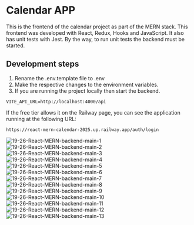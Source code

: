 
# Calendar APP
This is the frontend of the calendar project as part of the MERN stack. This frontend was developed with React, Redux, Hooks and JavaScript. It also has unit tests with Jest. By the way, to run unit tests the backend must be started.


## Development steps

1. Rename the .env.template file to .env
2. Make the respective changes to the environment variables.
3. If you are running the project locally then start the backend.

```
VITE_API_URL=http://localhost:4000/api

```

If the free tier allows it on the Railway page, you can see the application running at the following URL: 

```
https://react-mern-calendar-2025.up.railway.app/auth/login

```
![19-26-React-MERN-backend-main-1](https://github.com/user-attachments/assets/8eadc4f3-5dce-4f52-8544-de143005b5c4)
![19-26-React-MERN-backend-main-2](https://github.com/user-attachments/assets/89077387-8c0b-4824-9acf-6f8c89d97f87)
![19-26-React-MERN-backend-main-3](https://github.com/user-attachments/assets/b0e5bbea-a84d-40a3-a88b-8fd9ecbf5eb1)
![19-26-React-MERN-backend-main-4](https://github.com/user-attachments/assets/3484b46c-6d57-4c4d-95fa-5d67a1c841aa)
![19-26-React-MERN-backend-main-5](https://github.com/user-attachments/assets/89d21a25-2382-41eb-a502-23e724c22b9c)
![19-26-React-MERN-backend-main-6](https://github.com/user-attachments/assets/fc0d49b0-f371-42fc-a4c4-17430c67581e)
![19-26-React-MERN-backend-main-7](https://github.com/user-attachments/assets/e1728d96-aad9-44d0-b5f1-9103bea6c6e0)
![19-26-React-MERN-backend-main-8](https://github.com/user-attachments/assets/2c35724c-e400-49e9-9b2f-374b0eb4cdd2)
![19-26-React-MERN-backend-main-9](https://github.com/user-attachments/assets/1f427640-30df-44c0-89a6-35908fe0758d)
![19-26-React-MERN-backend-main-10](https://github.com/user-attachments/assets/d02076cb-a67d-43dd-985b-e6e965c6b807)
![19-26-React-MERN-backend-main-11](https://github.com/user-attachments/assets/492278b8-57ec-46c8-9537-85a7c244a5e5)
![19-26-React-MERN-backend-main-12](https://github.com/user-attachments/assets/23342128-07d5-4bda-ba35-316b8155ddd7)
![19-26-React-MERN-backend-main-13](https://github.com/user-attachments/assets/47255098-2aae-4d7c-ab20-cd3df8dd665c)

